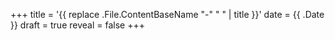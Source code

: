 +++
title = '{{ replace .File.ContentBaseName "-" " " | title }}'
date = {{ .Date }}
draft = true
reveal = false
+++

